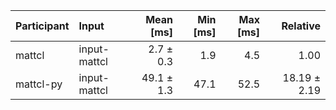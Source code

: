 | Participant | Input | Mean [ms] | Min [ms] | Max [ms] | Relative |
|:---|:---|---:|---:|---:|---:|
| mattcl | input-mattcl | 2.7 ± 0.3 | 1.9 | 4.5 | 1.00 |
| mattcl-py | input-mattcl | 49.1 ± 1.3 | 47.1 | 52.5 | 18.19 ± 2.19 |
